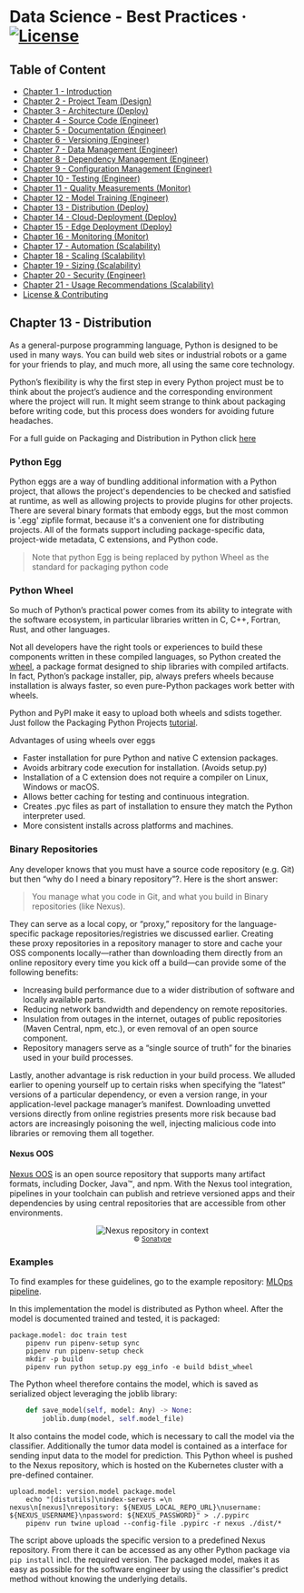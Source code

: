 # Data Science - Best Practices &middot; [![License](https://img.shields.io/badge/license-CC%20BY%204.0-blue)](./LICENSE.txt)

## Table of Content

- [Chapter 1 - Introduction](./readme.md#chapter-1---introduction)
- [Chapter 2 - Project Team (Design)](./project_team.md#chapter-2---project-team)
- [Chapter 3 - Architecture (Deploy)](./architecture.md#chapter-3---architecture)
- [Chapter 4 - Source Code (Engineer)](./source_code.md#chapter-4---source-code)
- [Chapter 5 - Documentation (Engineer)](./documentation.md#chapter-5---documentation)
- [Chapter 6 - Versioning (Engineer)](./versioning.md#chapter-6---versioning)
- [Chapter 7 - Data Management (Engineer)](./data_management.md#chapter-7---data-management)
- [Chapter 8 - Dependency Management (Engineer)](./dependency_management.md#chapter-8---dependency-management)
- [Chapter 9 - Configuration Management (Engineer)](./configuration_management.md#chapter-9---configuration-management)
- [Chapter 10 - Testing (Engineer)](./testing.md#chapter-10---testing)
- [Chapter 11 - Quality Measurements (Monitor)](./quality_measurements.md#chapter-11---quality-measurements)
- [Chapter 12 - Model Training (Engineer)](./model_training.md#chapter-12---model-training)
- [Chapter 13 - Distribution (Deploy)](./distribution.md#chapter-13---distribution)
- [Chapter 14 - Cloud-Deployment (Deploy)](./cloud_deployment.md#chapter-14---cloud-deployment)
- [Chapter 15 - Edge Deployment (Deploy)](./edge_deployment.md#chapter-15---edge-deployment)
- [Chapter 16 - Monitoring (Monitor)](./monitoring.md#chapter-16---monitoring)
- [Chapter 17 - Automation (Scalability)](./automation.md#chapter-17---automation)
- [Chapter 18 - Scaling (Scalability)](./scaling.md#chapter-18---scaling)
- [Chapter 19 - Sizing (Scalability)](./sizing.md#chapter-19---sizing)
- [Chapter 20 - Security (Engineer)](./security.md#chapter-20---security)
- [Chapter 21 - Usage Recommendations (Scalability)](./recommendation.md#chapter-21---usage-recommendations)
- [License & Contributing](./license.md)

## Chapter 13 - Distribution

As a general-purpose programming language, Python is designed to be used in many ways. You can build web sites or industrial robots or a game for your friends to play, and much more, all using the same core technology.

Python’s flexibility is why the first step in every Python project must be to think about the project’s audience and the corresponding environment where the project will run. It might seem strange to think about packaging before writing code, but this process does wonders for avoiding future headaches. 

For a full guide on Packaging and Distribution in Python click [here](https://packaging.python.org/guides/distributing-packages-using-setuptools/) 

### Python Egg

Python eggs are a way of bundling additional information with a Python project, that allows the project's dependencies to be checked and satisfied at runtime, as well as allowing projects to provide plugins for other projects. There are several binary formats that embody eggs, but the most common is '.egg' zipfile format, because it's a convenient one for distributing projects. All of the formats support including package-specific data, project-wide metadata, C extensions, and Python code.

> Note that python Egg is being replaced by python Wheel as the standard for packaging python code

### Python Wheel

So much of Python’s practical power comes from its ability to integrate with the software ecosystem, in particular libraries written in C, C++, Fortran, Rust, and other languages.

Not all developers have the right tools or experiences to build these components written in these compiled languages, so Python created the [wheel](https://wheel.readthedocs.io/en/stable/), a package format designed to ship libraries with compiled artifacts. In fact, Python’s package installer, pip, always prefers wheels because installation is always faster, so even pure-Python packages work better with wheels.

Python and PyPI make it easy to upload both wheels and sdists together. Just follow the Packaging Python Projects [tutorial](https://packaging.python.org/tutorials/packaging-projects/).

Advantages of using wheels over eggs

- Faster installation for pure Python and native C extension packages.
- Avoids arbitrary code execution for installation. (Avoids setup.py)
- Installation of a C extension does not require a compiler on Linux, Windows or macOS.
- Allows better caching for testing and continuous integration.
- Creates .pyc files as part of installation to ensure they match the Python interpreter used.
- More consistent installs across platforms and machines.


### Binary Repositories

Any developer knows that you must have a source code repository (e.g. Git) but then “why do I need a binary repository”?. Here is the short answer:

> You manage what you code in Git, and what you build in Binary repositories (like Nexus).

They can serve as a local copy, or “proxy,” repository for the language-specific package repositories/registries we discussed earlier. Creating these proxy repositories in a repository manager to store and cache your OSS components locally—rather than downloading them directly from an online repository every time you kick off a build—can provide some of the following benefits:

- Increasing build performance due to a wider distribution of software and locally available parts.
- Reducing network bandwidth and dependency on remote repositories.
- Insulation from outages in the internet, outages of public repositories (Maven Central, npm, etc.), or even removal of an open source component.
- Repository managers serve as a “single source of truth” for the binaries used in your build processes.

Lastly, another advantage is risk reduction in your build process. We alluded earlier to opening yourself up to certain risks when specifying the “latest” versions of a particular dependency, or even a version range, in your application-level package manager’s manifest. Downloading unvetted versions directly from online registries presents more risk because bad actors are increasingly poisoning the well, injecting malicious code into libraries or removing them all together.

#### Nexus OOS

[Nexus OOS](https://www.sonatype.com/nexus-repository-oss) is an open source repository that supports many artifact formats, including Docker, Java™, and npm. With the Nexus tool integration, pipelines in your toolchain can publish and retrieve versioned apps and their dependencies by using central repositories that are accessible from other environments.

<p align="center">
    <img src="https://www.sonatype.com/hs-fs/hubfs/Nexus_Repo_SDLC@2x.png" alt="Nexus repository in context"> <br/>
  <sub>&copy; <a href="https://www.sonatype.com/products/repository-oss-vs-pro-features">Sonatype</a></sub>
</p>

### Examples

To find examples for these guidelines, go to the example repository: [MLOps pipeline](https://github.ibm.com/datascience-ibm/example-mlops-model-pipeline).

In this implementation the model is distributed as Python wheel.
After the model is documented trained and tested, it is packaged:
```
package.model: doc train test
	pipenv run pipenv-setup sync
	pipenv run pipenv-setup check
	mkdir -p build
	pipenv run python setup.py egg_info -e build bdist_wheel
``` 
The Python wheel therefore contains the model, which is saved as serialized object leveraging the joblib library:

```python
    def save_model(self, model: Any) -> None:
        joblib.dump(model, self.model_file)
```
It also contains the model code, which is necessary to call the model via the classifier.
Additionally the tumor data model is contained as a interface for sending input data to the model for prediction.
This Python wheel is pushed to the Nexus repository, which is hosted on the Kubernetes cluster with a pre-defined container.
```
upload.model: version.model package.model
	echo "[distutils]\nindex-servers =\n    nexus\n[nexus]\nrepository: ${NEXUS_LOCAL_REPO_URL}\nusername: ${NEXUS_USERNAME}\npassword: ${NEXUS_PASSWORD}" > ./.pypirc
	pipenv run twine upload --config-file .pypirc -r nexus ./dist/*
```
The script above uploads the specific version to a predefined Nexus repository.
From there it can be accessed as any other Python package via `pip install` incl. the required version.
The packaged model, makes it as easy as possible for the software engineer by using the classifier's predict method  without knowing the underlying details.    
